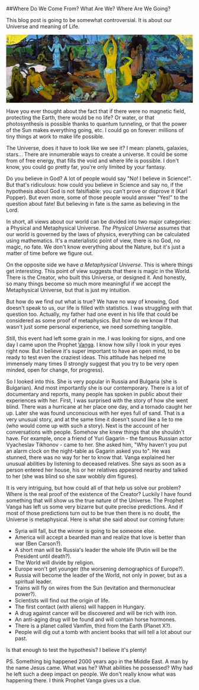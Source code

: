 
##Where Do We Come From? What Are We? Where Are We Going?

  This blog post is going to be somewhat controversial. It is about our Universe and meaning 
  of Life.

  <img align="middle" src="images/Paul-Gauguin-1898.jpg" title="Paul Gauguin" style="max-width:100%"/>

  Have you ever thought about the fact that if there were no magnetic field, protecting the
  Earth, there would be no life? Or water, or that photosynthesis is possible thanks to
  quantum tunneling, or that the power of the Sun makes everything going, etc. I could
  go on forever: millions of tiny things at work to make life possible.

  The Universe, does it have to look like we see it? I mean: planets, galaxies, stars...
  There are innumerable ways to create a universe. It could be some from of free energy,
  that fills the void and where life is possible. I don't know, you could go pretty far,
  you're only limited by your fantasy.

  Do you believe in God? A lot of people would say "No! I believe in Science!". But that's
  ridiculous: how could you believe in Science and say no, if the hypothesis about God is 
  not falsifiable: you can't prove or disprove it (Karl Popper). But even more, some of 
  those people would answer "Yes!" to the question about fate! But believing in fate is
  the same as believing in the Lord. 

  In short, all views about our world can be divided into two major categories: a Physical
  and Metaphysical Universe. *The Physical Universe* assumes that our world is governed by
  the laws of physics, everything can be calculated using mathematics. It's a materialistic
  point of view, there is no God, no magic, no fate. We don't know everything about the
  Nature, but it's just a matter of time before we figure out.

  On the opposite side we have *a Metaphysical Universe*. This is where things get interesting.
  This point of view suggests that there is magic in the World. There is the Creator, who 
  built this Universe, or designed it. And honestly, so many things become so much more
  meaningful if we accept the Metaphysical Universe, but that is just my intuition.

  But how do we find out what is true? We have no way of knowing, God doesn't speak to us, 
  our life is filled with statistics. I was struggling with that question too. Actually,
  my father had one event in his life that could be considered as some proof of metaphysics.
  But how do we know if that wasn't just some personal experience, we need something
  tangible. 
  
  Still, this event had left some grain in me. I was looking for signs, and one day I came 
  upon the Prophet [Vanga](https://en.wikipedia.org/wiki/Baba_Vanga). I know how silly I 
  look in your eyes right now. But I believe it's super important to have an open mind, to 
  be ready to test even the craziest ideas. This attitude has helped me immensely many times
  (I strongly suggest that you try to be very open minded, open for change, for progress).
  
  So I looked into this. She is very popular in Russia and Bulgaria (she is Bulgarian). 
  And most importantly she is our contemporary. There is a lot of documentary and reports,
  many people has spoken in public about their experiences with her. First, I was surprised 
  with the story of how she went blind. There was a hurricane at her place one day, and a 
  tornado caught her up. Later she was found unconscious with her eyes full of sand.
  That is a very unusual story, and at the same time it doesn't sound like a lie to me
  (who would come up with such a story). Next is the account of her conversations with
  people. Somehow she knew things that she shouldn't have. For example, once a friend
  of Yuri Gagarin - the famous Russian actor Vyacheslav Tikhonov - came to her. She asked
  him, "Why haven't you put an alarm clock on the night-table as Gagarin asked you to".
  He was stunned, there was no way for her to know that. Vanga explained her unusual 
  abilities by listening to deceased relatives. She says as soon as a person entered her 
  house, his or her relatives appeared nearby and talked to her (she was blind so she saw
  wobbly dim figures).
  
  It is very intriguing, but how could all of that help us solve our problem? Where is the 
  real proof of the existence of the Creator? Luckily I have found something that will
  show us the true nature of the Universe. The Prophet Vanga has left us some very bizarre 
  but quite precise predictions. And if most of those predictions turn out to be true then
  there is no doubt, the Universe is metaphysical. Here is what she said about our coming 
  future:

  * Syria will fall, but the winner is going to be someone else.
  * America will accept a bearded man and realize that love is better than war (Ben Carson?).
  * A short man will be Russia's leader the whole life (Putin will be the President until death?).
  * The World will divide by religion.
  * Europe won't get younger (the worsening demographics of Europe?).
  * Russia will become the leader of the World, not only in power, but as a spiritual leader.
  * Trains will fly on wires from the Sun (levitation and thermonuclear power?).
  * Scientists will find out the origin of life.
  * The first contact (with aliens) will happen in Hungary.
  * A drug against cancer will be discovered and will be rich with iron.
  * An anti-aging drug will be found and will contain horse hormones.
  * There is a planet called Vamfim, third from the Earth (Planet X?).
  * People will dig out a tomb with ancient books that will tell a lot about our past.

<!-- markdown problem with closin lists-->

  Is that enough to test the hypothesis? I believe it's plenty!

  PS. Something big happened 2000 years ago in the Middle East. A man by the name Jesus
  came. What was he? What abilities he possessed? Why had he left such a deep impact on 
  people. We don't really know what was happening there. I think Prophet Vanga gives us
  a clue.



